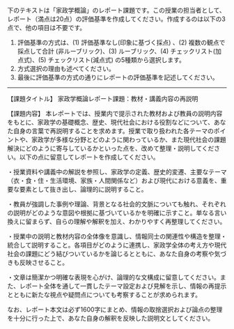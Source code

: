 下のテキストは「家政学概論」のレポート課題です。この授業の担当者として、レポート（満点は20点）の評価基準を作成してください。作成するのは以下の3点で、他の項目は不要です。

1. 評価基準の方式は、(1) 評価基準なし(印象に基づく採点) 、(2) 複数の観点で採点して合計  (非ルーブリック)、(3) ルーブリック、(4) チェックリスト(加点式)、(5) チェックリスト(減点式) の5種類から選択します。
2. 方式選択の理由も述べてください。
3. 最後に評価基準の方式の通りにレポートの評価基準を記述してください。

---------------------------------------
【課題タイトル】
家政学概論レポート課題：教材・講義内容の再説明

【課題内容】
本レポートでは、授業内で提示された教材および教員の説明内容をもとに、家政学の基礎概念、歴史、現代社会における役割などについて、あなた自身の言葉で再説明することを求めます。授業で取り扱われた各テーマのポイントや、家政学が多様な分野とどのように関わっているか、また現代社会の課題解決にどのように寄与しているかといった点を、改めて整理・説明してください。以下の点に留意してレポートを作成してください。

・授業資料や講義中の解説を参照し、家政学の定義、歴史的変遷、主要なテーマ（衣・食・住・生活環境、家族・人間関係など）および現代における意義を、重要な要素として抜き出し、論理的に説明すること。

・教員が強調した事例や理論、背景となる社会的文脈についても触れ、それぞれの説明がどのような意図や根拠に基づいているかを明確に示すこと。単なる言い換えに留まらず、自らの理解や解釈を加え、わかりやすく再整理してください。

・授業中の説明と教材内容の全体像を意識し、情報同士の関連性や構造を整理・統合して説明すること。各項目がどのように連携し、家政学全体の考え方や現代社会の課題にどう結びついているかを論じるとともに、あなた自身の考察や気づきも反映させること。

・文章は簡潔かつ明確な表現を心がけ、論理的な文構成に留意してください。また、レポート全体を通して一貫したテーマ設定および見解を示し、情報の再提示とともに新たな視点や疑問点についても考察することが求められます。

なお、レポート本文は必ず1600字にまとめ、情報の取捨選択および論点の整理を十分に行った上で、あなた自身の解釈を反映した説明文としてください。